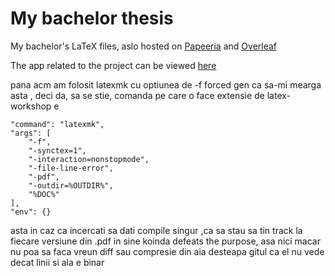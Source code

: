 # My bachelor thesis
My bachelor's LaTeX files, aslo hosted on [Papeeria](https://www.papeeria.com/join?token_id=bef97a1e-b804-4f2d-93a0-27f7bc0b9560&retry=3) and [Overleaf](https://www.overleaf.com/read/kqnmqfpwprzr#135c7d)

The app related to the project can be viewed [here](https://github.com/viktorashi/Open-CoNtRol)


pana acm am folosit latexmk cu optiunea de -f forced gen ca sa-mi mearga asta , deci da, sa se stie, comanda pe care o face extensie de latex-workshop e

```
"command": "latexmk",
"args": [
    "-f",
    "-synctex=1",
    "-interaction=nonstopmode",
    "-file-line-error",
    "-pdf",
    "-outdir=%OUTDIR%",
    "%DOC%"
],
"env": {}
```


asta in caz ca incercati sa dati compile singur ,ca sa stau sa tin track la fiecare versiune din .pdf in sine koinda defeats the purpose, asa nici macar nu poa sa faca vreun diff sau compresie din aia desteapa gitul ca el nu vede decat linii si ala e binar